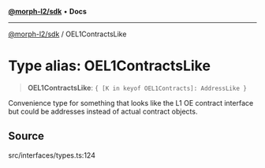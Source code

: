 [**@morph-l2/sdk**](../README.md) • **Docs**

***

[@morph-l2/sdk](../globals.md) / OEL1ContractsLike

# Type alias: OEL1ContractsLike

> **OEL1ContractsLike**: `{ [K in keyof OEL1Contracts]: AddressLike }`

Convenience type for something that looks like the L1 OE contract interface but could be
addresses instead of actual contract objects.

## Source

src/interfaces/types.ts:124
